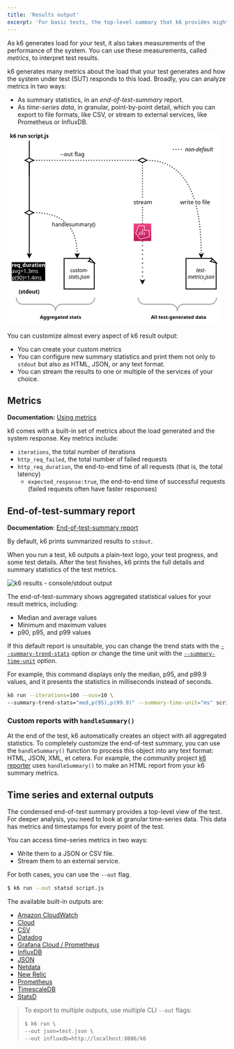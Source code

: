 ```yaml
---
title: 'Results output'
excerpt: 'For basic tests, the top-level summary that k6 provides might be enough. For detailed analysis, you can stream all data your test outputs to an external source.'
---
```


As k6 generates load for your test, it also takes measurements of the performance of the system.
You can use these measurements, called _metrics_, to interpret test results.

k6 generates many metrics about the load that your test generates and how the system under test (SUT) responds to this load.
Broadly, you can analyze metrics in two ways:
- As summary statistics, in an _end-of-test-summary_ report.
- As _time-series data_, in granular, point-by-point detail, which you can export to file formats, like CSV, or stream to external services, like Prometheus or InfluxDB.

![A diagram of the two broad ways to handle results: aggregated and granular](./images/k6-results-diagram.png)

You can customize almost every aspect of k6 result output:
- You can create your custom metrics
- You can configure new summary statistics and print them not only to `stdout` but also as HTML, JSON, or any text format.
- You can stream the results to one or multiple of the services of your choice.

## Metrics

**Documentation:** [Using metrics](/using-k6/metrics)

k6 comes with a built-in set of metrics about the load generated and the system response.
Key metrics include:
- `iterations`, the total number of iterations
- `http_req_failed`, the total number of failed requests
- `http_req_duration`, the end-to-end time of all requests (that is, the total latency)
   - `expected_response:true`, the end-to-end time of successful requests (failed requests often have faster responses)

## End-of-test-summary report

**Documentation**: [End-of-test-summary report](results-visualization/end-of-test-summary/)

By default, k6 prints summarized results to `stdout`.

When you run a test, k6 outputs a plain-text logo, your test progress, and some test details.
After the test finishes, k6 prints the full details and summary statistics of the test metrics.

![k6 results - console/stdout output](./images/k6-results-stdout.png)

The end-of-test-summary shows aggregated statistical values for your result metrics, including:
- Median and average values
- Minimum and maximum values
- p90, p95, and p99 values

If this default report is unsuitable, you can change the trend stats with
the [`--summary-trend-stats`](https://k6.io/docs/using-k6/k6-options/reference#summary-trend-stats) option
or change the time unit with
the [`--summary-time-unit`](/using-k6/k6-options/reference#summary-time-unit) option.

For example, this command displays only the median, p95, and p99.9 values,
and it presents the statistics in milliseconds instead of seconds.

```sh
k6 run --iterations=100 --vus=10 \
--summary-trend-stats="med,p(95),p(99.9)" --summary-time-unit="ms" script.js
```

### Custom reports with `handleSummary()`

At the end of the test, k6 automatically creates an object with all aggregated statistics.
To completely customize the end-of-test summary,
you can use the `handleSummary()` function to process this object into any text format:
HTML, JSON, XML, et cetera.
For example, the community project [k6 reporter](https://github.com/benc-uk/k6-reporter) uses `handleSummary()` to make an HTML report from your k6 summary metrics.

## Time series and external outputs

The condensed end-of-test summary provides a top-level view of the test.
For deeper analysis, you need to look at granular time-series data.
This data has metrics and timestamps for every point of the test.

You can access time-series metrics in two ways:
- Write them to a JSON or CSV file.
- Stream them to an external service.

For both cases, you can use the `--out` flag.

```sh
$ k6 run --out statsd script.js
```

The available built-in outputs are:

<Glossary>

- [Amazon CloudWatch](/results-visualization/amazon-cloudwatch)
- [Cloud](/results-visualization/cloud)
- [CSV](/results-visualization/csv)
- [Datadog](/results-visualization/datadog)
- [Grafana Cloud / Prometheus](/results-visualization/grafana-cloud)
- [InfluxDB](/results-visualization/influxdb-+-grafana)
- [JSON](/results-visualization/json)
- [Netdata](/results-visualization/netdata)
- [New Relic](/results-visualization/new-relic)
- [Prometheus](/results-visualization/prometheus)
- [TimescaleDB](/results-visualization/timescaledb)
- [StatsD](/results-visualization/statsd)

</Glossary>

<Blockquote mod="note" title="You can also send metrics simultaneously to several outputs">


To export to multiple outputs, use multiple CLI `--out` flags:


```bash
$ k6 run \
--out json=test.json \
--out influxdb=http://localhost:8086/k6
```

</Blockquote>


